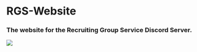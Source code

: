 # RGS-Website
### The website for the Recruiting Group Service Discord Server.
![](https://i.imgur.com/SZwp14H.png)
